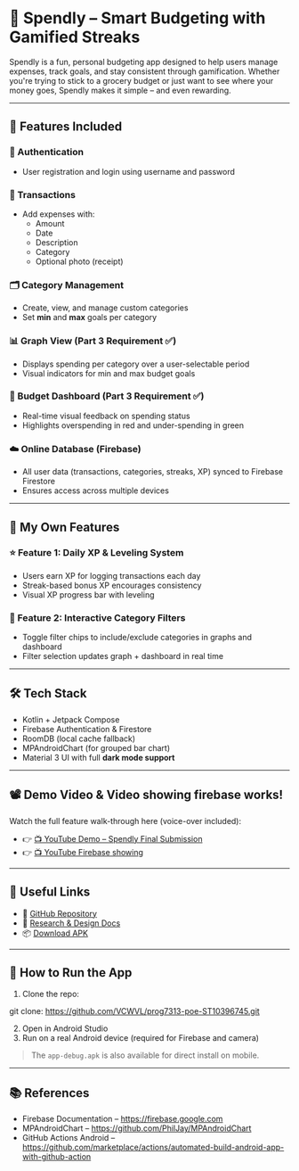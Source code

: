 # 💸 Spendly – Smart Budgeting with Gamified Streaks

Spendly is a fun, personal budgeting app designed to help users manage expenses, track goals, and stay consistent through gamification. Whether you're trying to stick to a grocery budget or just want to see where your money goes, Spendly makes it simple – and even rewarding.

---

## 📲 Features Included

### 🔐 Authentication
- User registration and login using username and password

### 🧾 Transactions
- Add expenses with:
  - Amount
  - Date
  - Description
  - Category
  - Optional photo (receipt)

### 🗂️ Category Management
- Create, view, and manage custom categories
- Set **min** and **max** goals per category

### 📊 Graph View (Part 3 Requirement ✅)
- Displays spending per category over a user-selectable period
- Visual indicators for min and max budget goals

### 📅 Budget Dashboard (Part 3 Requirement ✅)
- Real-time visual feedback on spending status
- Highlights overspending in red and under-spending in green

### ☁️ Online Database (Firebase)
- All user data (transactions, categories, streaks, XP) synced to Firebase Firestore
- Ensures access across multiple devices

---

## 🌟 My Own Features

### ⭐ Feature 1: Daily XP & Leveling System
- Users earn XP for logging transactions each day
- Streak-based bonus XP encourages consistency
- Visual XP progress bar with leveling

### 🧠 Feature 2: Interactive Category Filters
- Toggle filter chips to include/exclude categories in graphs and dashboard
- Filter selection updates graph + dashboard in real time

---

## 🛠️ Tech Stack

- Kotlin + Jetpack Compose
- Firebase Authentication & Firestore
- RoomDB (local cache fallback)
- MPAndroidChart (for grouped bar chart)
- Material 3 UI with full **dark mode support**

---

## 📽️ Demo Video & Video showing firebase works!

Watch the full feature walk-through here (voice-over included):

- 👉 [📺 YouTube Demo – Spendly Final Submission](https://www.youtube.com/shorts/ol_GIGQWygo)
- 👉 [📺 YouTube Firebase showing](https://youtu.be/P6Rmhep6RL0)

---

## 🔗 Useful Links

- 🔗 [GitHub Repository](https://github.com/your-repo-link)
- 📄 [Research & Design Docs](https://your-google-drive-link-or-repo-folder)
- 📦 [Download APK](https://github.com/your-repo-link/releases)

---

## 🚀 How to Run the App

1. Clone the repo:

git clone: https://github.com/VCWVL/prog7313-poe-ST10396745.git

2. Open in Android Studio
3. Run on a real Android device (required for Firebase and camera)

> The `app-debug.apk` is also available for direct install on mobile.

---

## 📚 References

- Firebase Documentation – https://firebase.google.com
- MPAndroidChart – https://github.com/PhilJay/MPAndroidChart
- GitHub Actions Android – https://github.com/marketplace/actions/automated-build-android-app-with-github-action
